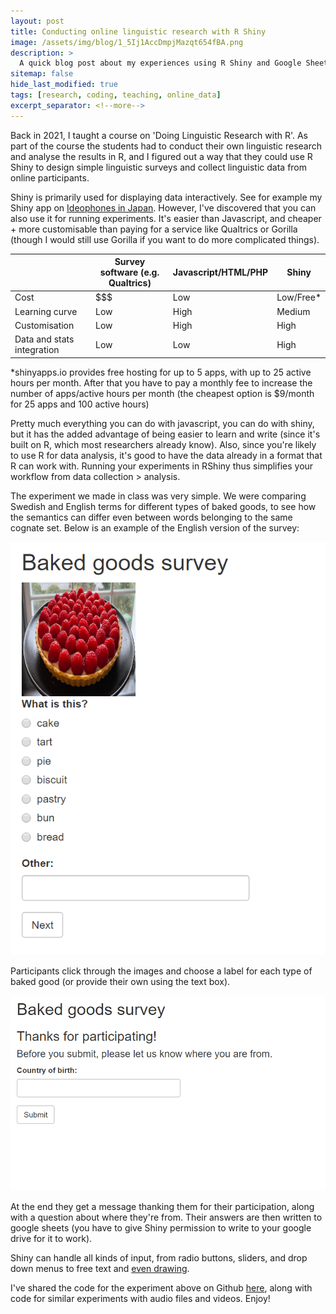 ```yaml
---
layout: post  
title: Conducting online linguistic research with R Shiny  
image: /assets/img/blog/1_5Ij1AccDmpjMazqt654fBA.png
description: >  
  A quick blog post about my experiences using R Shiny and Google Sheets (free) to conduct online linguistic research. 
sitemap: false  
hide_last_modified: true  
tags: [research, coding, teaching, online_data]  
excerpt_separator: <!--more-->  
---
```

Back in 2021, I taught a course on 'Doing Linguistic Research with R'. As part of the course the students had to conduct their own linguistic research and analyse the results in R, and I figured out a way that they could use R Shiny to design simple linguistic surveys and collect linguistic data from online participants.

<!--more-->  

Shiny is primarily used for displaying data interactively. See for example my Shiny app on [Ideophones in Japan](https://bonnie-mclean.shinyapps.io/ideophonesacrossjapan-eng/). However, I've discovered that you can also use it for running experiments. It's easier than Javascript, and cheaper + more customisable than paying for a service like Qualtrics or Gorilla (though I would still use Gorilla if you want to do more complicated things). 

|                           |Survey software (e.g. Qualtrics)|Javascript/HTML/PHP|Shiny     |
|---------------------------|--------------------------------|-------------------|----------|
|Cost                       |$\$\$                           |Low                |Low/Free* |
|Learning curve             |Low                             |High               |Medium    |
|Customisation              |Low                             |High               |High      |
|Data and stats integration |Low                             |Low                |High      |

*shinyapps.io provides free hosting for up to 5 apps, with up to 25 active hours per month. After that you have to pay a monthly fee to increase the number of apps/active hours per month (the cheapest option is $9/month for 25 apps and 100 active hours)

Pretty much everything you can do with javascript, you can do with shiny, but it has the added advantage of being easier to learn and write (since it's built on R, which most researchers already know). Also, since you're likely to use R for data analysis, it's good to have the data already in a format that R can work with. Running your experiments in RShiny thus simplifies your workflow from data collection > analysis.

The experiment we made in class was very simple. We were comparing Swedish and English terms for different types of baked goods, to see how the semantics can differ even between words belonging to the same cognate set. Below is an example of the English version of the survey:

![](/assets/img/blog/eng-bakedgoodssurvey.png)

Participants click through the images and choose a label for each type of baked good (or provide their own using the text box). 

![](/assets/img/blog/eng-bakedgoods-exitques.png)

At the end they get a message thanking them for their participation, along with a question about where they're from. Their answers are then written to google sheets (you have to give Shiny permission to write to your google drive for it to work).

Shiny can handle all kinds of input, from radio buttons, sliders, and drop down menus to free text and [even drawing](https://stackoverflow.com/questions/41701807/way-to-free-hand-draw-shapes-in-shiny). 

I've shared the code for the experiment above on Github [here](https://github.com/BonnieMcLean/ShinySurvey), along with code for similar experiments with audio files and videos. Enjoy!



